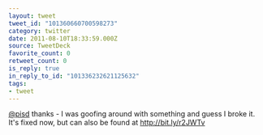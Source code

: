 ```yaml
---
layout: tweet
tweet_id: "101360660700598273"
category: twitter
date: 2011-08-10T18:33:59.000Z
source: TweetDeck
favorite_count: 0
retweet_count: 0
is_reply: true
in_reply_to_id: "101336232621125632"
tags:
- tweet
---
```


[@pisd](https://twitter.com/@pisd) thanks - I was goofing around with something and guess I broke it. It's fixed now, but can also be found at http://bit.ly/r2JWTv
